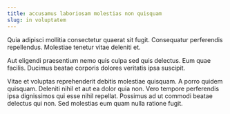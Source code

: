 ```yaml
---
title: accusamus laboriosam molestias non quisquam
slug: in voluptatem
---
```


Quia adipisci mollitia consectetur quaerat sit fugit. Consequatur perferendis repellendus. Molestiae tenetur vitae deleniti et.

Aut eligendi praesentium nemo quis culpa sed quis delectus. Eum quae facilis. Ducimus beatae corporis dolores veritatis ipsa suscipit.

Vitae et voluptas reprehenderit debitis molestiae quisquam. A porro quidem quisquam. Deleniti nihil et aut ea dolor quia non. Vero tempore perferendis ipsa dignissimos qui esse nihil repellat. Possimus ad ut commodi beatae delectus qui non. Sed molestias eum quam nulla ratione fugit.
